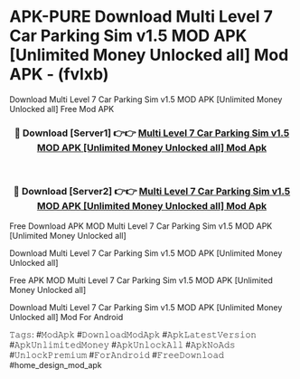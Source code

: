 # APK-PURE Download Multi Level 7 Car Parking Sim v1.5 MOD APK [Unlimited Money Unlocked all] Mod APK - (fvlxb)
Download Multi Level 7 Car Parking Sim v1.5 MOD APK [Unlimited Money Unlocked all] Free Mod APK

<div align="center">
<h3>🔴 Download [Server1] 👉👉 <a href="https://apk-comot.site?title=Multi_Level_7_Car_Parking_Sim_v1.5_MOD_APK_[Unlimited_Money_Unlocked_all]">Multi Level 7 Car Parking Sim v1.5 MOD APK [Unlimited Money Unlocked all] Mod Apk</a></h3><br>

<h3>🔴 Download [Server2] 👉👉 <a href="https://apk-comot.site?title=Multi_Level_7_Car_Parking_Sim_v1.5_MOD_APK_[Unlimited_Money_Unlocked_all]">Multi Level 7 Car Parking Sim v1.5 MOD APK [Unlimited Money Unlocked all] Mod Apk</a></h3>
</div>


Free Download APK MOD Multi Level 7 Car Parking Sim v1.5 MOD APK [Unlimited Money Unlocked all]

Download Multi Level 7 Car Parking Sim v1.5 MOD APK [Unlimited Money Unlocked all] 

Free APK MOD Multi Level 7 Car Parking Sim v1.5 MOD APK [Unlimited Money Unlocked all] 

Download Multi Level 7 Car Parking Sim v1.5 MOD APK [Unlimited Money Unlocked all] Mod For Android

𝚃𝚊𝚐𝚜: #𝙼𝚘𝚍𝙰𝚙𝚔 #𝙳𝚘𝚠𝚗𝚕𝚘𝚊𝚍𝙼𝚘𝚍𝙰𝚙𝚔 #𝙰𝚙𝚔𝙻𝚊𝚝𝚎𝚜𝚝𝚅𝚎𝚛𝚜𝚒𝚘𝚗 #𝙰𝚙𝚔𝚄𝚗𝚕𝚒𝚖𝚒𝚝𝚎𝚍𝙼𝚘𝚗𝚎𝚢 #𝙰𝚙𝚔𝚄𝚗𝚕𝚘𝚌𝚔𝙰𝚕𝚕 #𝙰𝚙𝚔𝙽𝚘𝙰𝚍𝚜 #𝚄𝚗𝚕𝚘𝚌𝚔𝙿𝚛𝚎𝚖𝚒𝚞𝚖 #𝙵𝚘𝚛𝙰𝚗𝚍𝚛𝚘𝚒𝚍 #𝙵𝚛𝚎𝚎𝙳𝚘𝚠𝚗𝚕𝚘𝚊𝚍 #home_design_mod_apk